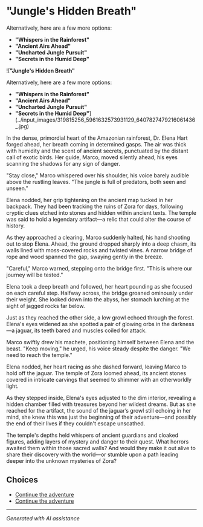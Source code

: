 # **"Jungle's Hidden Breath"**

Alternatively, here are a few more options:

- **"Whispers in the Rainforest"**
- **"Ancient Airs Ahead"**
- **"Uncharted Jungle Pursuit"**
- **"Secrets in the Humid Deep"**

![**"Jungle's Hidden Breath"**

Alternatively, here are a few more options:

- **"Whispers in the Rainforest"**
- **"Ancient Airs Ahead"**
- **"Uncharted Jungle Pursuit"**
- **"Secrets in the Humid Deep"**](../input_images/319815256_5961632573931129_6407827479216061436_.jpg)

In the dense, primordial heart of the Amazonian rainforest, Dr. Elena Hart forged ahead, her breath coming in determined gasps. The air was thick with humidity and the scent of ancient secrets, punctuated by the distant call of exotic birds. Her guide, Marco, moved silently ahead, his eyes scanning the shadows for any sign of danger.

"Stay close," Marco whispered over his shoulder, his voice barely audible above the rustling leaves. "The jungle is full of predators, both seen and unseen."

Elena nodded, her grip tightening on the ancient map tucked in her backpack. They had been tracking the ruins of Zora for days, following cryptic clues etched into stones and hidden within ancient texts. The temple was said to hold a legendary artifact—a relic that could alter the course of history.

As they approached a clearing, Marco suddenly halted, his hand shooting out to stop Elena. Ahead, the ground dropped sharply into a deep chasm, its walls lined with moss-covered rocks and twisted vines. A narrow bridge of rope and wood spanned the gap, swaying gently in the breeze.

"Careful," Marco warned, stepping onto the bridge first. "This is where our journey will be tested."

Elena took a deep breath and followed, her heart pounding as she focused on each careful step. Halfway across, the bridge groaned ominously under their weight. She looked down into the abyss, her stomach lurching at the sight of jagged rocks far below.

Just as they reached the other side, a low growl echoed through the forest. Elena's eyes widened as she spotted a pair of glowing orbs in the darkness—a jaguar, its teeth bared and muscles coiled for attack.

Marco swiftly drew his machete, positioning himself between Elena and the beast. "Keep moving," he urged, his voice steady despite the danger. "We need to reach the temple."

Elena nodded, her heart racing as she dashed forward, leaving Marco to hold off the jaguar. The temple of Zora loomed ahead, its ancient stones covered in intricate carvings that seemed to shimmer with an otherworldly light.

As they stepped inside, Elena's eyes adjusted to the dim interior, revealing a hidden chamber filled with treasures beyond her wildest dreams. But as she reached for the artifact, the sound of the jaguar’s growl still echoing in her mind, she knew this was just the beginning of their adventure—and possibly the end of their lives if they couldn't escape unscathed.

The temple's depths held whispers of ancient guardians and cloaked figures, adding layers of mystery and danger to their quest. What horrors awaited them within those sacred walls? And would they make it out alive to share their discovery with the world—or stumble upon a path leading deeper into the unknown mysteries of Zora?


## Choices

* [Continue the adventure](./C8C6DEF8-4239-4B16-ADF3-4EAF62D4795A.md)
* [Continue the adventure](./20221010_145455.md)


---
*Generated with AI assistance*
